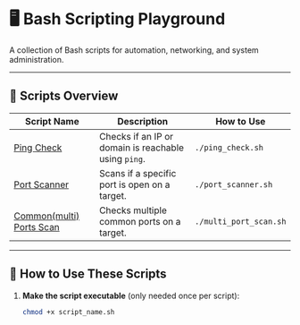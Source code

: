# 🖥️ Bash Scripting Playground  

A collection of Bash scripts for automation, networking, and system administration.  

---

## 📂 Scripts Overview  

| Script Name  | Description | How to Use |
|-------------|------------|------------|
| [Ping Check](ping_check.sh) | Checks if an IP or domain is reachable using `ping`. | `./ping_check.sh` |
| [Port Scanner](port_scanner.sh) | Scans if a specific port is open on a target. | `./port_scanner.sh` |
| [Common(multi) Ports Scan](common_ports_scan.sh) | Checks multiple common ports on a target. | `./multi_port_scan.sh` |

---

## 📌 How to Use These Scripts  

1. **Make the script executable** (only needed once per script):  
   ```bash
   chmod +x script_name.sh
